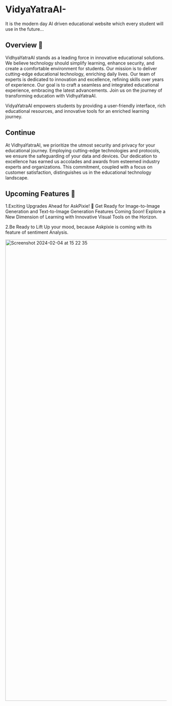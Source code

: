 # VidyaYatraAI-
It is the modern day AI driven educational website which every student will use in the future...

## Overview 🚀
VidhyaYatraAI stands as a leading force in innovative educational solutions. We believe technology should simplify learning, enhance security, and create a comfortable environment for students. Our mission is to deliver cutting-edge educational technology, enriching daily lives. Our team of experts is dedicated to innovation and excellence, refining skills over years of experience. Our goal is to craft a seamless and integrated educational experience, embracing the latest advancements. Join us on the journey of transforming education with VidhyaYatraAI.

VidyaYatraAI empowers students by providing a user-friendly interface, rich educational resources, and innovative tools for an enriched learning journey.

## Continue
At VidhyaYatraAI, we prioritize the utmost security and privacy for your educational journey. Employing cutting-edge technologies and protocols, we ensure the safeguarding of your data and devices. Our dedication to excellence has earned us accolades and awards from esteemed industry experts and organizations. This commitment, coupled with a focus on customer satisfaction, distinguishes us in the educational technology landscape.

## Upcoming Features 🏃

1.Exciting Upgrades Ahead for AskPixie! 🚀 Get Ready for Image-to-Image Generation and Text-to-Image Generation Features Coming Soon! Explore a New Dimension of Learning with Innovative Visual Tools on the Horizon.

2.Be Ready to Lift Up your mood, because Askpixie is coming with its feature of sentiment Analysis.

<img width="1440" alt="Screenshot 2024-02-04 at 15 22 35" src="https://github.com/Shrey0610/firevercocean1.0-hackathon/assets/119574537/8354aa48-12b0-48c1-91cf-09afe7f7331f">




